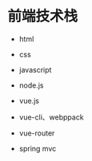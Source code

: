 # 前端技术栈

- html
- css
- javascript
- node.js
- vue.js
- vue-cli、webppack
- vue-router

- spring mvc
